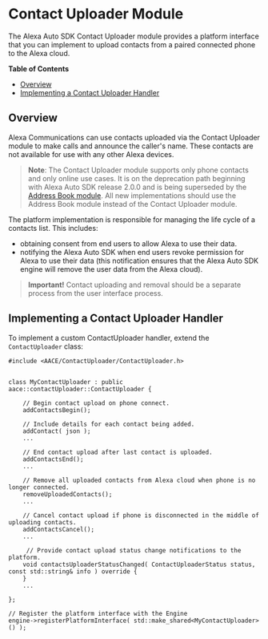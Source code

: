 # Contact Uploader Module

The Alexa Auto SDK Contact Uploader module provides a platform interface that you can implement to upload contacts from a paired connected phone to the Alexa cloud. 

**Table of Contents**

* [Overview](#overview)
* [Implementing a Contact Uploader Handler](#using-the-contact-uploader)

## Overview <a id ="overview"></a>

Alexa Communications can use contacts uploaded via the Contact Uploader module to make calls and announce the caller's name. These contacts are not available for use with any other Alexa devices.

> **Note**: The Contact Uploader module supports only phone contacts and only online use cases. It is on the deprecation path beginning with Alexa Auto SDK release 2.0.0 and is being superseded by the [Address Book module](../address-book/README.md). All new implementations should use the Address Book module instead of the Contact Uploader module.

The platform implementation is responsible for managing the life cycle of a contacts list. This includes:

* obtaining consent from end users to allow Alexa to use their data.
* notifying the Alexa Auto SDK when end users revoke permission for Alexa to use their data (this notification ensures that the Alexa Auto SDK engine will remove the user data from the Alexa cloud).


> **Important!** Contact uploading and removal should be a separate process from the user interface process.

## Implementing a Contact Uploader Handler<a id ="using-the-contact-uploader"></a>

To implement a custom ContactUploader handler, extend the `ContactUploader` class:

    #include <AACE/ContactUploader/ContactUploader.h>


    class MyContactUploader : public aace::contactUploader::ContactUploader {

        // Begin contact upload on phone connect.
        addContactsBegin();

        // Include details for each contact being added.
        addContact( json );
        ...

        // End contact upload after last contact is uploaded.
        addContactsEnd();
        ...

        // Remove all uploaded contacts from Alexa cloud when phone is no longer connected.
        removeUploadedContacts();
        ...

        // Cancel contact upload if phone is disconnected in the middle of uploading contacts.
        addContactsCancel();
        ...

         // Provide contact upload status change notifications to the platform.
        void contactsUploaderStatusChanged( ContactUploaderStatus status, const std::string& info ) override {
        }
        ...

    };

    // Register the platform interface with the Engine
    engine->registerPlatformInterface( std::make_shared<MyContactUploader>() );
